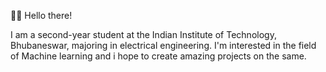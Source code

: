 👋🏻 Hello there!

I am a second-year student at the Indian Institute of Technology, Bhubaneswar, majoring in electrical engineering.
I'm interested in the field of Machine learning and i hope to create amazing projects on the same.



<!---
Suvansh297/Suvansh297 is a ✨ special ✨ repository because its `README.md` (this file) appears on your GitHub profile.
You can click the Preview link to take a look at your changes.
--->
